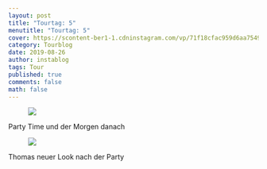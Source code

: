 ```yaml
---
layout: post
title: "Tourtag: 5"
menutitle: "Tourtag: 5"
cover: https://scontent-ber1-1.cdninstagram.com/vp/71f18cfac959d6aa75495584da88c0fa/5DF646BA/t51.2885-15/e35/68699517_151516162616070_2853086311903798261_n.jpg?_nc_ht=scontent-ber1-1.cdninstagram.com
category: Tourblog
date: 2019-08-26
author: instablog
tags: Tour
published: true
comments: false
math: false
---
```


<figure><img src="https://scontent-ber1-1.cdninstagram.com/vp/b4c2e4e98427a1cba0f016933eb66fd4/5DFC29D6/t51.2885-15/e35/s1080x1080/67486990_470420090180091_5714316666294422484_n.jpg?_nc_ht=scontent-ber1-1.cdninstagram.com"/> </figure><p>Party Time und der Morgen danach</p>
<figure><img src="https://scontent-ber1-1.cdninstagram.com/vp/71f18cfac959d6aa75495584da88c0fa/5DF646BA/t51.2885-15/e35/68699517_151516162616070_2853086311903798261_n.jpg?_nc_ht=scontent-ber1-1.cdninstagram.com"/> </figure><p>Thomas neuer Look nach der Party</p>
